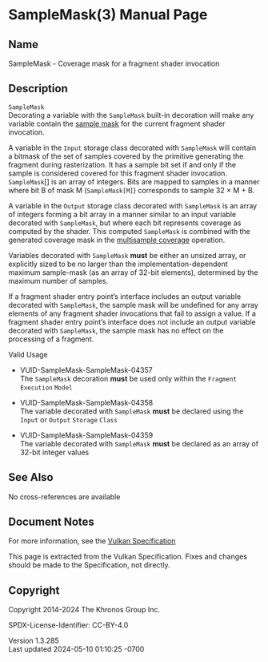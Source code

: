 # SampleMask(3) Manual Page

## Name

SampleMask - Coverage mask for a fragment shader invocation



## <a href="#_description" class="anchor"></a>Description

`SampleMask`  
Decorating a variable with the `SampleMask` built-in decoration will
make any variable contain the <a
href="https://registry.khronos.org/vulkan/specs/1.3-extensions/html/vkspec.html#fragops-shader-samplemask"
target="_blank" rel="noopener">sample mask</a> for the current fragment
shader invocation.

A variable in the `Input` storage class decorated with `SampleMask` will
contain a bitmask of the set of samples covered by the primitive
generating the fragment during rasterization. It has a sample bit set if
and only if the sample is considered covered for this fragment shader
invocation. `SampleMask`\[\] is an array of integers. Bits are mapped to
samples in a manner where bit B of mask M (`SampleMask[M]`) corresponds
to sample 32 × M + B.

A variable in the `Output` storage class decorated with `SampleMask` is
an array of integers forming a bit array in a manner similar to an input
variable decorated with `SampleMask`, but where each bit represents
coverage as computed by the shader. This computed `SampleMask` is
combined with the generated coverage mask in the <a
href="https://registry.khronos.org/vulkan/specs/1.3-extensions/html/vkspec.html#fragops-covg"
target="_blank" rel="noopener">multisample coverage</a> operation.

Variables decorated with `SampleMask` **must** be either an unsized
array, or explicitly sized to be no larger than the
implementation-dependent maximum sample-mask (as an array of 32-bit
elements), determined by the maximum number of samples.

If a fragment shader entry point’s interface includes an output variable
decorated with `SampleMask`, the sample mask will be undefined for any
array elements of any fragment shader invocations that fail to assign a
value. If a fragment shader entry point’s interface does not include an
output variable decorated with `SampleMask`, the sample mask has no
effect on the processing of a fragment.

Valid Usage

- <a href="#VUID-SampleMask-SampleMask-04357"
  id="VUID-SampleMask-SampleMask-04357"></a>
  VUID-SampleMask-SampleMask-04357  
  The `SampleMask` decoration **must** be used only within the
  `Fragment` `Execution` `Model`

- <a href="#VUID-SampleMask-SampleMask-04358"
  id="VUID-SampleMask-SampleMask-04358"></a>
  VUID-SampleMask-SampleMask-04358  
  The variable decorated with `SampleMask` **must** be declared using
  the `Input` or `Output` `Storage` `Class`

- <a href="#VUID-SampleMask-SampleMask-04359"
  id="VUID-SampleMask-SampleMask-04359"></a>
  VUID-SampleMask-SampleMask-04359  
  The variable decorated with `SampleMask` **must** be declared as an
  array of 32-bit integer values

## <a href="#_see_also" class="anchor"></a>See Also

No cross-references are available

## <a href="#_document_notes" class="anchor"></a>Document Notes

For more information, see the <a
href="https://registry.khronos.org/vulkan/specs/1.3-extensions/html/vkspec.html#SampleMask"
target="_blank" rel="noopener">Vulkan Specification</a>

This page is extracted from the Vulkan Specification. Fixes and changes
should be made to the Specification, not directly.

## <a href="#_copyright" class="anchor"></a>Copyright

Copyright 2014-2024 The Khronos Group Inc.

SPDX-License-Identifier: CC-BY-4.0

Version 1.3.285  
Last updated 2024-05-10 01:10:25 -0700
